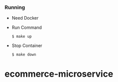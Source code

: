 ### Running
  - Need Docker 
  - Run Command

    ```shell
    $ make up
    ```

  - Stop Container

    ```shell
    $ make down
    ```
# ecommerce-microservice
